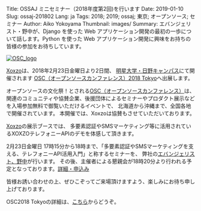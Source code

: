 Title: OSSAJ ミニセミナー（2018年度第2回)を行います
Date: 2019-01-10
Slug: ossaj-201802
Lang: ja
Tags: 2018; 2019; ossaj; 東京; オープンソース; セミナー
Author: Aiko Yokoyama
Thumbnail: images/
Summary: エバンジェリスト・野中が、Django を使った Web アプリケーション開発の最初の一歩について話します。Python を使った Web アプリケーション開発に興味をお持ちの皆様の参加をお待ちしています。

[![OSC_logo]({filename}/images/OSC_logo_sticker.gif)](https://www.ospn.jp/osc2018-spring/)

[Xoxzo](https://info.xoxzo.com/ja/)は、2018年2月23日金曜日より2日間、
[明星大学・日野キャンパス](http://www.meisei-u.ac.jp/access/hino.html)にて開催されます
[OSC（オープンソースカンファレンス）2018 Tokyo](https://www.ospn.jp/osc2018-spring/)へ出展します。

オープンソースの文化祭！とされる[OSC（オープンソースカンファレンス）](https://www.ospn.jp/)は、
関連のコミュニティや協賛企業、後援団体によるセミナーやプロダクト展示などを入場参加無料で御覧いただけるイベントで、
北海道から沖縄まで、全国各地で開催されています。
本開催では、Xoxzoは協賛もさせていただいております。

[Xoxzo](https://info.xoxzo.com/ja/)の展示ブースでは、
多要素認証やSMSマーケティング等に活用されているXOXZOテレフォニーAPIのデモを体感して頂きます。

2月23日金曜日 17時15分から18時まで、「多要素認証やSMSマーケティングを支える、テレフォニーAPI活用入門」と称するセミナーを、
弊社の[エバンジェリスト、野中](https://info.xoxzo.com/ja/aboutus/)が行います。
その後、主催者による懇親会が18時20分より行われる予定となっております。[詳細・申込み](https://www.ospn.jp/osc2018-spring/modules/eguide/event.php?eid=1)

皆様お誘い合わせの上、ぜひこぞってご来場頂けますよう、楽しみにお待ち申し上げております。

OSC2018 Tokyoの詳細は、[こちら](https://www.ospn.jp/osc2018-spring/)からどうぞ。

